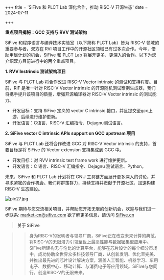 +++
title = 'SiFive 和 PLCT Lab 深化合作，推动 RISC-V 开源生态'
date = 2024-07-11

+++

**重点项目揭秘：GCC 支持与 RVV 测试架构**

SiFive 和程序语言与编译技术实验室（以下简称 PLCT Lab）皆为 RISC-V 领域的重要参与者，双方在 RVI 项目工作中的开源社区领域已有过多次合作。今年，借助甲辰计划的机会，SiFive 和 PLCT Lab 将展开更多、更深入的合作。以下为您介绍双方目前进行中的两个重点项目。

 **1. RVV Instrinsic 测试架构项目**

SiFive 与 PLCT Lab 将合作改进 RISC-V Vector intrinsic 的测试和支持程度。目前，RIF 是唯一针对 RISC-V Vector intrinsic 的开源随机测试案例生成器，我们将携手提升该项目的质量，增强开源编译器对 RISC-V Vector intrinsic 的测试能力。

- 开发目标：支持 SiFive 定义的 vector C intrinsic 接口，并且提交至gcc上游，后续进行维护更新。
- 开发语言：C语言、RISC-V 汇编指令、Dejagnu测试语言。



**2. SiFive vector C intrinsic APIs support on GCC upstream 项目**

SiFive 与 PLCT Lab 还将合作改进 GCC 对 RISC-V Vector intrinsic 的支持，首要目标是将 SiFive 的 Vector extension 支持集成到 GCC 中。

- 开发目标：对 RVV intrinsic test frame work 进行维护更新。
- 开发语言：C 语言、RISC-V 汇编指令、Dejagnu 测试语言、Python。



未来，SiFive 和 PLCT Lab 计划将在 GNU 工具链方面展开更多深入的讨论，并寻求紧密的合作机会。我们将群策群力，持续支持并贡献于开源社区，加速构建 RISC-V 生态建设。

![pic27.jpg](/news-images/pic27.jpg)

SiFive 期待与您交流相关项目，并帮助您开拓无限的创新机会，欢迎与我们进一步联系: market-cn@sifive.com 欲了解更多信息，请访问 [SiFive.cn](https://www.sifive.cn/)



> **关于 SiFive**

> > 身为RISC-V的发明者与领导厂商，SiFive正在改变未来计算的典范，将RISC-V的无限潜力引领至世上最高性能与数据密集型应用中。SiFive所建构无与伦比的计算平台，能够在芯片设计的每个细分市场中，成功协助全世界众多科技领导厂商，从创新发明、优化至完美、并推出最先进的芯片设计解决方案，涵盖人工智能、机器学习、车用电子、数据中心、移动计算、与消费电子等应用领域。SiFive与您同行，创造RISC-V的无限未来。